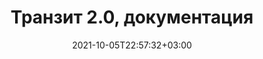 ---
title: "Транзит 2.0, документация"
date: 2021-10-05T22:57:32+03:00
description: "Пользовательская документация проекта Транзит 2.0 НКО АО НРД"
menu:
  main:
    name: "Главная"
    weight: 1
---